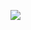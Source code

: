 ![](http://www.plantuml.com/plantuml/png/JSvDIyGm4CRnUpx5mzvNS5yk7cIXUFJcUX-IQHj89ZAPK4Nyxbffjtlxm_CBcKirKcivkSIzmGeq3gCXH6LliOWZRqMnkrRM7QYYzswUI8R4U6FDKIZXsm6jigVAsBsIqC2OeeGorVzNr-xnNdGZoKtWWvGo6-jg3_VsvPDzCuOlEPE4rHpTJRn7djOPOwnMz6jHfqrrocGCuMdvTo5dz-DwZ_t-URvooyEMnorFxW_XOSupdX35fnRONLX2o-aN)
